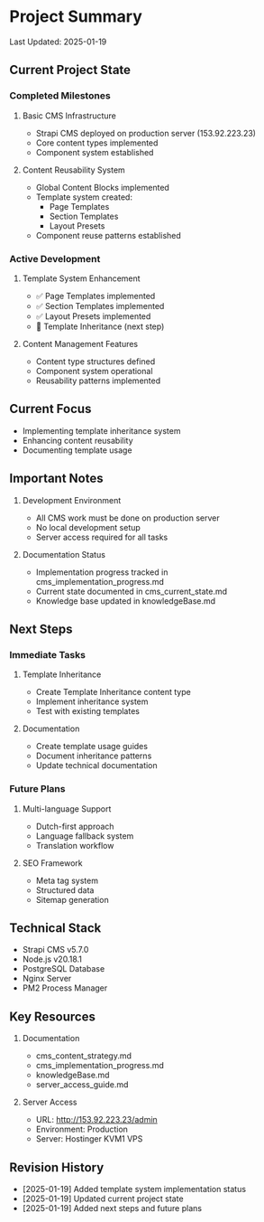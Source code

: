 # Project Summary
Last Updated: 2025-01-19

## Current Project State

### Completed Milestones
1. Basic CMS Infrastructure
   - Strapi CMS deployed on production server (153.92.223.23)
   - Core content types implemented
   - Component system established

2. Content Reusability System
   - Global Content Blocks implemented
   - Template system created:
     * Page Templates
     * Section Templates
     * Layout Presets
   - Component reuse patterns established

### Active Development
1. Template System Enhancement
   - ✅ Page Templates implemented
   - ✅ Section Templates implemented
   - ✅ Layout Presets implemented
   - 🔄 Template Inheritance (next step)

2. Content Management Features
   - Content type structures defined
   - Component system operational
   - Reusability patterns implemented

## Current Focus
- Implementing template inheritance system
- Enhancing content reusability
- Documenting template usage

## Important Notes
1. Development Environment
   - All CMS work must be done on production server
   - No local development setup
   - Server access required for all tasks

2. Documentation Status
   - Implementation progress tracked in cms_implementation_progress.md
   - Current state documented in cms_current_state.md
   - Knowledge base updated in knowledgeBase.md

## Next Steps

### Immediate Tasks
1. Template Inheritance
   - Create Template Inheritance content type
   - Implement inheritance system
   - Test with existing templates

2. Documentation
   - Create template usage guides
   - Document inheritance patterns
   - Update technical documentation

### Future Plans
1. Multi-language Support
   - Dutch-first approach
   - Language fallback system
   - Translation workflow

2. SEO Framework
   - Meta tag system
   - Structured data
   - Sitemap generation

## Technical Stack
- Strapi CMS v5.7.0
- Node.js v20.18.1
- PostgreSQL Database
- Nginx Server
- PM2 Process Manager

## Key Resources
1. Documentation
   - cms_content_strategy.md
   - cms_implementation_progress.md
   - knowledgeBase.md
   - server_access_guide.md

2. Server Access
   - URL: http://153.92.223.23/admin
   - Environment: Production
   - Server: Hostinger KVM1 VPS

## Revision History
- [2025-01-19] Added template system implementation status
- [2025-01-19] Updated current project state
- [2025-01-19] Added next steps and future plans
